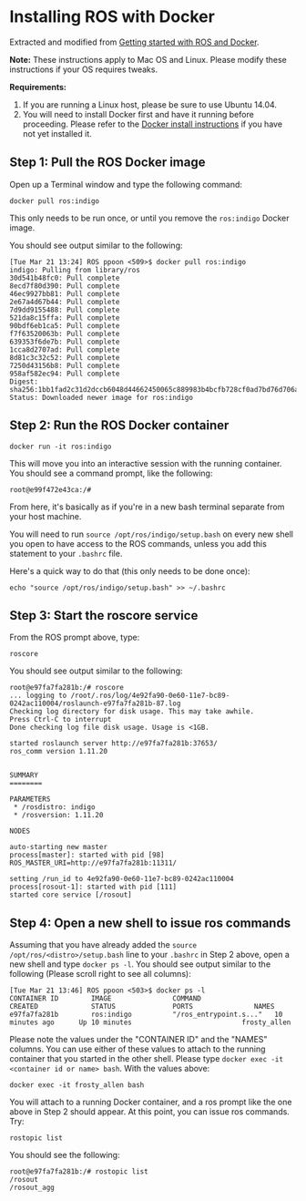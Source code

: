 # Installing ROS with Docker
Extracted and modified from [Getting started with ROS and Docker](http://wiki.ros.org/docker/Tutorials/Docker).

**Note:** These instructions apply to Mac OS and Linux.  Please modify
these instructions if your OS requires tweaks.

**Requirements:**

1. If you are running a Linux host, please be sure to use Ubuntu 14.04.
1. You will need to install Docker first and have it running before proceeding.  Please refer to the
 [Docker install instructions](https://docs.docker.com/engine/installation/) if you have not yet installed it.

## Step 1: Pull the ROS Docker image
Open up a Terminal window and type the following command:

```
docker pull ros:indigo
```

This only needs to be run once, or until you remove the `ros:indigo` Docker image.

You should see output similar to the following:

```
[Tue Mar 21 13:24] ROS ppoon <509>$ docker pull ros:indigo
indigo: Pulling from library/ros
30d541b48fc0: Pull complete
8ecd7f80d390: Pull complete
46ec9927bb81: Pull complete
2e67a4d67b44: Pull complete
7d9dd9155488: Pull complete
521da8c15ffa: Pull complete
90bdf6eb1ca5: Pull complete
f7f63520063b: Pull complete
639353f6de7b: Pull complete
1cca8d2707ad: Pull complete
8d81c3c32c52: Pull complete
7250d43156b8: Pull complete
958af582ec94: Pull complete
Digest: sha256:1bb1fad2c31d2dccb6048d44662450065c889983b4bcfb728cf0ad7bd76d706a
Status: Downloaded newer image for ros:indigo
```

## Step 2: Run the ROS Docker container
```
docker run -it ros:indigo
```

This will move you into an interactive session with the running container.  You should see a command prompt, like the following:


```
root@e99f472e43ca:/#
```
From here, it's basically as if you're in a new bash terminal separate from your host machine.

You will need to run `source /opt/ros/indigo/setup.bash` on every new shell you open to have access to the ROS commands, unless you add this statement to your `.bashrc` file.

Here's a quick way to do that (this only needs to be done once):

```
echo "source /opt/ros/indigo/setup.bash" >> ~/.bashrc
```

## Step 3: Start the roscore service

From the ROS prompt above, type:

```
roscore
```

You should see output similar to the following:

```
root@e97fa7fa281b:/# roscore
... logging to /root/.ros/log/4e92fa90-0e60-11e7-bc89-0242ac110004/roslaunch-e97fa7fa281b-87.log
Checking log directory for disk usage. This may take awhile.
Press Ctrl-C to interrupt
Done checking log file disk usage. Usage is <1GB.
	
started roslaunch server http://e97fa7fa281b:37653/
ros_comm version 1.11.20
	
	
SUMMARY
========
	
PARAMETERS
 * /rosdistro: indigo
 * /rosversion: 1.11.20
	
NODES
	
auto-starting new master
process[master]: started with pid [98]
ROS_MASTER_URI=http://e97fa7fa281b:11311/
	
setting /run_id to 4e92fa90-0e60-11e7-bc89-0242ac110004
process[rosout-1]: started with pid [111]
started core service [/rosout]
```

## Step 4: Open a new shell to issue ros commands

Assuming that you have already added the `source /opt/ros/<distro>/setup.bash` line to your `.bashrc` in Step 2 above, open a new shell and type `docker ps -l`.
You should see output similar to the following (Please scroll right to see all columns):

```
[Tue Mar 21 13:46] ROS ppoon <503>$ docker ps -l
CONTAINER ID        IMAGE               COMMAND                  CREATED             STATUS              PORTS               NAMES
e97fa7fa281b        ros:indigo          "/ros_entrypoint.s..."   10 minutes ago      Up 10 minutes                           frosty_allen
```

Please note the values under the "CONTAINER ID" and the "NAMES" columns.  You can use either of these values to attach to the running container that you started in the other shell.
Please type `docker exec -it <container id or name> bash`.  With the values above:

```
docker exec -it frosty_allen bash
```

You will attach to a running Docker container, and a ros prompt like the one above in Step 2 should appear.  At this point, you can issue ros commands.  Try:
```
rostopic list
```

You should see the following:

```
root@e97fa7fa281b:/# rostopic list
/rosout
/rosout_agg
```

